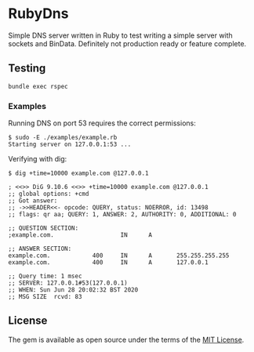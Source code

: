 # RubyDns

Simple DNS server written in Ruby to test writing a simple server with sockets and BinData.
Definitely not production ready or feature complete.

## Testing

```
bundle exec rspec
```

### Examples

Running DNS on port 53 requires the correct permissions:

```
$ sudo -E ./examples/example.rb
Starting server on 127.0.0.1:53 ...
```

Verifying with dig:

```
$ dig +time=10000 example.com @127.0.0.1

; <<>> DiG 9.10.6 <<>> +time=10000 example.com @127.0.0.1
;; global options: +cmd
;; Got answer:
;; ->>HEADER<<- opcode: QUERY, status: NOERROR, id: 13498
;; flags: qr aa; QUERY: 1, ANSWER: 2, AUTHORITY: 0, ADDITIONAL: 0

;; QUESTION SECTION:
;example.com.                   IN      A

;; ANSWER SECTION:
example.com.            400     IN      A       255.255.255.255
example.com.            400     IN      A       127.0.0.1

;; Query time: 1 msec
;; SERVER: 127.0.0.1#53(127.0.0.1)
;; WHEN: Sun Jun 28 20:02:32 BST 2020
;; MSG SIZE  rcvd: 83
```

## License

The gem is available as open source under the terms of the [MIT License](https://opensource.org/licenses/MIT).
